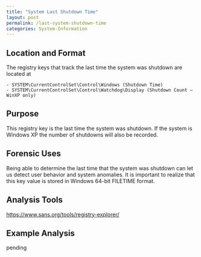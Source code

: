 ```yaml
---
title: "System Last Shutdown Time"
layout: post
permalink: /last-system-shutdown-time
categories: System-Information
---
```

## Location and Format

The registry keys that track the last time the system was shutdown are located at

    - SYSTEM\CurrentControlSet\Control\Windows (Shutdown Time)
    - SYSTEM\CurrentControlSet\Control\Watchdog\Display (Shutdown Count – WinXP only)

## Purpose

This registry key is the last time the system was shutdown. If the system is Windows XP the number of shutdowns will also be recorded.

## Forensic Uses

Being able to determine the last time that the system was shutdown can let us detect user behavior and system anomalies. It is important to realize that this key value is stored in Windows 64-bit FILETIME format.

## Analysis Tools 

https://www.sans.org/tools/registry-explorer/

## Example Analysis

pending